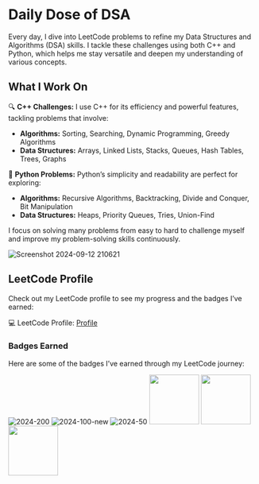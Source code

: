 
# Daily Dose of DSA

Every day, I dive into LeetCode problems to refine my Data Structures and Algorithms (DSA) skills. I tackle these challenges using both C++ and Python, which helps me stay versatile and deepen my understanding of various concepts.

## What I Work On
🔍 **C++ Challenges:** I use C++ for its efficiency and powerful features, tackling problems that involve:

- **Algorithms:** Sorting, Searching, Dynamic Programming, Greedy Algorithms
- **Data Structures:** Arrays, Linked Lists, Stacks, Queues, Hash Tables, Trees, Graphs

🐍 **Python Problems:** Python’s simplicity and readability are perfect for exploring:

- **Algorithms:** Recursive Algorithms, Backtracking, Divide and Conquer, Bit Manipulation
- **Data Structures:** Heaps, Priority Queues, Tries, Union-Find

I focus on solving many problems from easy to hard to challenge myself and improve my problem-solving skills continuously.

![Screenshot 2024-09-12 210621](https://github.com/user-attachments/assets/668f9a14-a216-4e36-a629-721fe6a973ab)

## LeetCode Profile
Check out my LeetCode profile to see my progress and the badges I’ve earned:

💻 LeetCode Profile: [Profile](https://leetcode.com/u/akkshiiitaa/)

### Badges Earned


Here are some of the badges I’ve earned through my LeetCode journey:


![2024-200](https://github.com/user-attachments/assets/45f220c3-8357-415b-ba1d-05c9a6032124)
 ![2024-100-new](https://github.com/user-attachments/assets/ff541c6a-40bf-41fe-9ebe-ccc1e5373b55)
 ![2024-50](https://github.com/user-attachments/assets/4a2aaf39-1f76-45d2-b78f-cd76940f86d6)
<img src="https://github.com/user-attachments/assets/45f220c3-8357-415b-ba1d-05c9a6032124" height="100" width="100" />
<img src="https://github.com/user-attachments/assets/ff541c6a-40bf-41fe-9ebe-ccc1e5373b55" height="100" width="100" />
<img src="https://github.com/user-attachments/assets/4a2aaf39-1f76-45d2-b78f-cd76940f86d6" height="100" width="100" />

